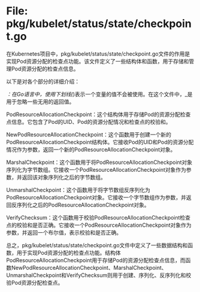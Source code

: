 # File: pkg/kubelet/status/state/checkpoint.go

在Kubernetes项目中，pkg/kubelet/status/state/checkpoint.go文件的作用是实现Pod资源分配的检查点功能。该文件定义了一些结构体和函数，用于存储和管理Pod资源分配的检查点信息。

以下是对各个部分的详细介绍：

_：在Go语言中，使用下划线(_)表示一个变量的值不会被使用。在这个文件中，_是用于忽略一些无用的返回值。

PodResourceAllocationCheckpoint：这个结构体用于存储Pod的资源分配检查点信息。它包含了Pod的UID、Pod的资源分配情况和检查点的校验和。

NewPodResourceAllocationCheckpoint：这个函数用于创建一个新的PodResourceAllocationCheckpoint结构体。它接收Pod的UID和Pod的资源分配情况作为参数，返回一个新的PodResourceAllocationCheckpoint对象。

MarshalCheckpoint：这个函数用于将PodResourceAllocationCheckpoint对象序列化为字节数组。它接收一个PodResourceAllocationCheckpoint对象作为参数，并返回该对象序列化之后的字节数组。

UnmarshalCheckpoint：这个函数用于将字节数组反序列化为PodResourceAllocationCheckpoint对象。它接收一个字节数组作为参数，并返回反序列化之后的PodResourceAllocationCheckpoint对象。

VerifyChecksum：这个函数用于校验PodResourceAllocationCheckpoint检查点的校验和是否正确。它接收一个PodResourceAllocationCheckpoint对象作为参数，并返回一个布尔值，表示校验和是否正确。

总之，pkg/kubelet/status/state/checkpoint.go文件中定义了一些数据结构和函数，用于实现Pod资源分配的检查点功能。结构体PodResourceAllocationCheckpoint用于存储Pod的资源分配检查点信息，而函数NewPodResourceAllocationCheckpoint、MarshalCheckpoint、UnmarshalCheckpoint和VerifyChecksum则用于创建、序列化、反序列化和校验Pod资源分配检查点。

